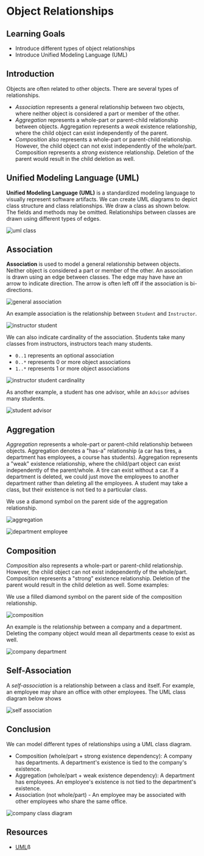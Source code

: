 # Object Relationships

## Learning Goals

- Introduce different types of object relationships
- Introduce Unified Modeling Language (UML)

## Introduction

Objects are often related to other objects.  There are
several types of relationships.  

- *Association* represents a general relationship between two objects,
  where neither object is considered a part or member of the
  other.
- *Aggregation* represents a whole-part or parent-child relationship
  between objects.  Aggregation represents a *weak* existence relationship,
  where the child object can exist independently of the parent.
- *Composition* also represents a whole-part or parent-child relationship.
  However, the child object can not exist independently of the whole/part.
  Composition represents a *strong* existence relationship. Deletion of
  the parent would result in the child deletion as well.

## Unified Modeling Language (UML)

**Unified Modeling Language (UML)** is a standardized modeling language to visually
represent software artifacts.    We can create UML diagrams to depict class structure
and class relationships.  We draw a class as shown below.  The fields and methods may
be omitted.  Relationships between classes are drawn using different types of edges.

![uml class](https://curriculum-content.s3.amazonaws.com/6676/java-multipleclasses/uml_class.png)

## Association


**Association** is used to model a general relationship between objects.
Neither object is considered a part or member of the other.
An association is drawn using an edge between classes.  The edge may have
have an arrow to indicate direction.  The arrow is often left off if the association
is bi-directions.  

![general association](https://curriculum-content.s3.amazonaws.com/6676/java-multipleclasses/general_association.png)

An example association is the relationship between `Student` and `Instructor`. 

![instructor student](https://curriculum-content.s3.amazonaws.com/6676/java-multipleclasses/instructor_student_assoc.png)

We can also indicate cardinality of the association.  Students
take many classes from instructors, instructors teach many students.

- `0..1` represents an optional association
- `0..*` represents 0 or more object associations
- `1..*` represents 1 or more object associations

![instructor student cardinality](https://curriculum-content.s3.amazonaws.com/6676/java-multipleclasses/instructor_student_cardinality.png)

As another example, a student has one advisor, while an `Advisor` advises many
students.

![student advisor](https://curriculum-content.s3.amazonaws.com/6676/java-multipleclasses/student_advisor_assoc.png)


## Aggregation

*Aggregation* represents a whole-part or parent-child relationship
between objects. Aggregation denotes a "has-a" relationship
(a car has tires, a department has employees,
a course has students).  Aggregation represents a "weak" existence relationship,
where the child/part object can exist independently of the parent/whole.
A tire can exist without a car. If a department
is deleted, we could just move the employees to another department rather
than deleting all the employees.  A student may take a class, but their
existence is not tied to a particular class.

We use a diamond symbol on the parent side of the aggregation relationship.

![aggregation](https://curriculum-content.s3.amazonaws.com/6676/java-multipleclasses/aggregation.png)

![department employee](https://curriculum-content.s3.amazonaws.com/6676/java-multipleclasses/department_employee.png)
 
## Composition

*Composition* also represents a whole-part or parent-child relationship.
However, the child object can not exist independently of the whole/part.
Composition represents a "strong" existence relationship. Deletion of
the parent would result in the child deletion as well.
Some examples:


We use a filled diamond symbol on the parent side of the composition relationship.

![composition](https://curriculum-content.s3.amazonaws.com/6676/java-multipleclasses/composition.png)

An example is the relationship between a company and a department.
Deleting the company object would mean all departments cease to exist as well.

![company department](https://curriculum-content.s3.amazonaws.com/6676/java-multipleclasses/company_department.png)


## Self-Association

A *self-association* is a relationship between a class and itself.  For example,
an employee may share an office with other employees.  The UML class diagram
below shows 

![self association](https://curriculum-content.s3.amazonaws.com/6676/java-multipleclasses/self_association.png)


## Conclusion

We can model different types of relationships using a UML class diagram.

- Composition (whole/part + strong existence dependency): A company has departments.  A department's existence is tied to the company's existence.
- Aggregation (whole/part + weak existence dependency): A department has employees. An employee's existence is not tied to the department's existence.
- Association (not whole/part) - An employee may be associated with other employees who share the same office.


![company class diagram](https://curriculum-content.s3.amazonaws.com/6676/java-multipleclasses/company_department_employees.png)


## Resources

- [UML](https://www.visual-paradigm.com/guide/uml-unified-modeling-language/what-is-uml/)ß
